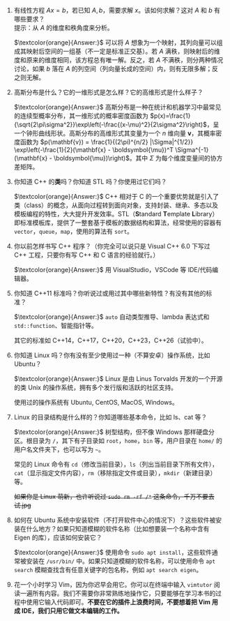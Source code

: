 1. 有线性方程 $Ax = b$，若已知 $A, b$，需要求解 $x$。该如何求解？这对 $A$ 和 $b$ 有哪些要求？  
   提示：从 $A$ 的维度和秩角度来分析。

    $\textcolor{orange}{Answer:}$ 可以将 $A$ 想象为一个映射，其列向量可以组成其映射后空间的一组基（不一定是标准正交基）。若 $A$ 满秩，则映射后的维度和原来的维度相同，该方程总有唯一解。反之，若 $A$ 不满秩，则分两种情况讨论，如果 $b$ 落在 $A$ 的列空间（列向量长成的空间）内，则有无限多解；反之则无解。

2. 高斯分布是什么？它的一维形式是怎么样？它的高维形式是什么样子？

    $\textcolor{orange}{Answer:}$ 高斯分布是一种在统计和机器学习中最常见的连续型概率分布，其一维形式的概率密度函数为 $p(x)=\frac{1}{\sqrt{2\pi\sigma^2}}\exp\left(-\frac{(x-\mu)^2}{2\sigma^2}\right)$，呈一个钟形曲线形状。高斯分布的高维形式其变量为一个 $n$ 维向量 $\mathbf{v}$，其概率密度函数为 $p(\mathbf{v}) = \frac{1}{(2\pi)^{n/2} |\Sigma|^{1/2}} \exp\left(-\frac{1}{2}(\mathbf{x} - \boldsymbol{\mu})^T \Sigma^{-1} (\mathbf{x} - \boldsymbol{\mu})\right)$。其中 $\Sigma$ 为每个维度变量间的协方差矩阵。

3. 你知道 C++ 的**类**吗？你知道 STL 吗？你使用过它们吗？

    $\textcolor{orange}{Answer:}$ C++ 相对于 C 的一个重要优势就是引入了类（class）的概念，从面向过程转到面向对象，支持封装、继承、多态以及模板编程的特性，大大提升开发效率。STL（**S**tandard **T**emplate **L**ibrary）即标准模板库，提供了一整套基于模板的数据结构和算法，经常使用的容器有 `vector`，`queue`，`map`，使用的算法有 `sort`。

4. 你以前怎样书写 C++ 程序？（你完全可以说只是 Visual C++ 6.0 下写过 C++ 工程，只要你有写 C++ 和 C 语言的经验就行。）

    $\textcolor{orange}{Answer:}$ 用 VisualStudio，VSCode 等 IDE/代码编辑器。

5. 你知道 C++11 标准吗？你听说过或用过其中哪些新特性？有没有其他的标准？

    $\textcolor{orange}{Answer:}$ `auto` 自动类型推导、lambda 表达式和 `std::function`、智能指针等。

    其它的标准如 C++14，C++17，C++20，C++23，C++26（试验中）。

6. 你知道 Linux 吗？你有没有至少使用过一种（不算安卓）操作系统，比如 Ubuntu？

    $\textcolor{orange}{Answer:}$ Linux 是由 Linus Torvalds 开发的一个开源的类 Unix 的操作系统，拥有多个发行版和活跃的社区支持。

    使用过的操作系统有 Ubuntu, CentOS, MacOS, Windows。

7. Linux 的目录结构是什么样的？你知道哪些基本命令，比如 ls、cat 等？

    $\textcolor{orange}{Answer:}$ 树型结构，但不像 Windows 那样硬盘分区。根目录为 `/`，其下有子目录如 `root`，`home`，`bin` 等，用户目录在 `home/` 的用户名文件夹下，也可以写为 `~`。
    
    常见的 Linux 命令有 `cd`（修改当前目录），`ls`（列出当前目录下所有文件），`cat`（显示指定文件内容），`rm`（移除指定文件或目录），`mkdir`（新建目录） 等。

    ~~如果你是 Linux 萌新，也许听说过 `sudo rm -rf /*` 这条命令，千万不要去试.jpg~~

8. 如何在 Ubuntu 系统中安装软件（不打开软件中心的情况下）？这些软件被安装在什么地方？如果只知道模糊的软件名称（比如想要装一个名称中含有 Eigen 的库），应该如何安装它？

    $\textcolor{orange}{Answer:}$ 使用命令 `sudo apt install`，这些软件通常被安装在 `/usr/bin/` 中。如果只知道模糊的软件名称，可以使用命令 `apt search` 模糊查找含有任意关键字的包名称，例如 `apt search eigen`。

9. 花一个小时学习 Vim，因为你迟早会用它。你可以在终端中输入 `vimtutor` 阅读一遍所有内容。我们不需要你非常熟练地操作它，只要能够在学习本书的过程中使用它输入代码即可。**不要在它的插件上浪费时间，不要想着把 Vim 用成 IDE，我们只用它做文本编辑的工作。**